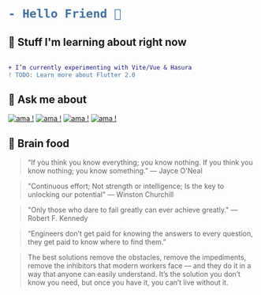 <h1>
  
```diff
- Hello Friend 👋
```
  
</h1>

## 🌱 Stuff I'm learning about right now

```diff

+ I’m currently experimenting with Vite/Vue & Hasura
! TODO: Learn more about Flutter 2.0
```

## 💬 Ask me about

[![ama !](https://img.shields.io/badge/🌐-webdev-blue)](https://GitHub.com/cold-logic/cold-logic)
[![ama !](https://img.shields.io/badge/🎮-video_games-blue)](https://GitHub.com/cold-logic/cold-logic)
[![ama !](https://img.shields.io/badge/🐕-my_dog-blue)](https://GitHub.com/cold-logic/cold-logic)
[![ama !](https://img.shields.io/badge/🥓-bacon-red)](https://GitHub.com/cold-logic/cold-logic)

## 🤔 Brain food

> “If you think you know everything; you know nothing. If you think you know nothing; you know something.” ― Jayce O'Neal

> "Continuous effort; Not strength or intelligence; Is the key to unlocking our potential" — Winston Churchill

> "Only those who dare to fail greatly can ever achieve greatly." — Robert F. Kennedy

> “Engineers don’t get paid for knowing the answers to every question, they get paid to know where to find them.”

> The best solutions remove the obstacles, remove the impediments, remove the inhibitors that modern workers face — and they do it in a way that anyone can easily understand. It’s the solution you don’t know you need, but once you have it, you can’t live without it.

<!--
**cold-logic/cold-logic** is a ✨ _special_ ✨ repository because its `README.md` (this file) appears on your GitHub profile.

Here are some ideas to get you started:

- 🔭 I’m currently working on ...
- 🌱 I’m currently learning ...
- 👯 I’m looking to collaborate on ...
- 🤔 I’m looking for help with ...
- 💬 Ask me about ...
- 📫 How to reach me: ...
- 😄 Pronouns: ...
- ⚡ Fun fact: ...

```diff
- text in red
+ text in green
! text in orange
# text in gray
@@ text in purple (and bold)@@
```

-->
